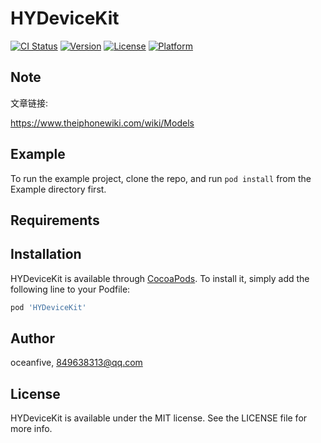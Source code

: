 # HYDeviceKit

[![CI Status](https://img.shields.io/travis/oceanfive/HYDeviceKit.svg?style=flat)](https://travis-ci.org/oceanfive/HYDeviceKit)
[![Version](https://img.shields.io/cocoapods/v/HYDeviceKit.svg?style=flat)](https://cocoapods.org/pods/HYDeviceKit)
[![License](https://img.shields.io/cocoapods/l/HYDeviceKit.svg?style=flat)](https://cocoapods.org/pods/HYDeviceKit)
[![Platform](https://img.shields.io/cocoapods/p/HYDeviceKit.svg?style=flat)](https://cocoapods.org/pods/HYDeviceKit)

## Note

文章链接: 

https://www.theiphonewiki.com/wiki/Models

## Example

To run the example project, clone the repo, and run `pod install` from the Example directory first.

## Requirements

## Installation

HYDeviceKit is available through [CocoaPods](https://cocoapods.org). To install
it, simply add the following line to your Podfile:

```ruby
pod 'HYDeviceKit'
```

## Author

oceanfive, 849638313@qq.com

## License

HYDeviceKit is available under the MIT license. See the LICENSE file for more info.
